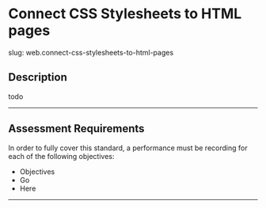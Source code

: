 
# Connect CSS Stylesheets to HTML pages

slug: web.connect-css-stylesheets-to-html-pages

## Description
todo

---
## Assessment Requirements
In order to fully cover this standard, a performance must be recording for each of the following objectives:

- Objectives
- Go
- Here



---  
